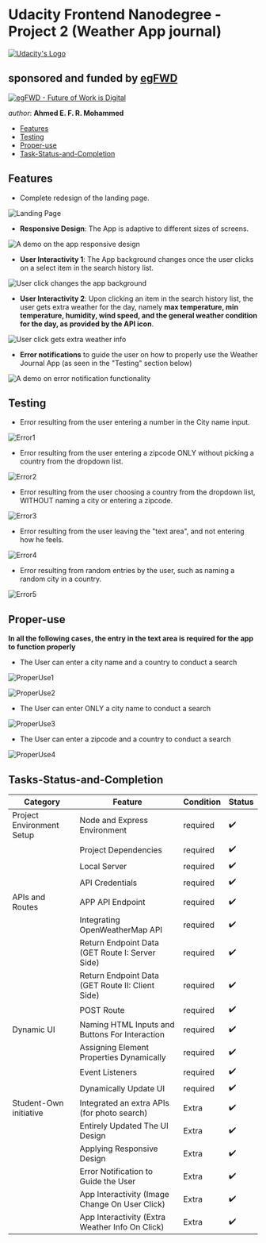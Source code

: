# Udacity Frontend Nanodegree - Project 2 (Weather App journal)


[![Udacity's Logo](./website/imgs/udacityLogo.svg "Udacity's Logo")](https://www.udacity.com/)



## sponsored and funded by [egFWD](https://egfwd.com/) 

[![egFWD - Future of Work is Digital](./website/imgs/Egypt_fwd_logo-1.png "egFWD - Future of Work is Digital")](https://egfwd.com/)



*author*: **Ahmed E. F. R. Mohammed**


* [Features](#Features)
* [Testing](#Testing)
* [Proper-use](#Proper-use)
* [Task-Status-and-Completion](#Tasks-Status-and-Completion)

## Features

* Complete redesign of the landing page.

![Landing Page](./website/imgs/documenation/landingPage.png "a completely new design for the landing page")



* **Responsive Design**: The App is adaptive to different sizes of screens.

![A demo on the app responsive design](./website/imgs/documenation/ResponsiveDesign.gif "A demo on the app responsive design")



* **User Interactivity 1**: The App background changes once the user clicks on a select item in the search history list.

![User click changes the app background](./website/imgs/documenation/BackgroundChangeOnClick.gif "User clicks on the search history list items changes the app background")



* **User Interactivity 2**: Upon clicking an item in the search history list, the user gets extra weather for the day, namely **max temperature, min temperature, humidity, wind speed, and the general weather condition for the day, as provided by the API icon**.

![User click gets extra weather info](./website/imgs/documenation/ToggleExtraWeatherInformation.gif "Upon clicking an item in the search history list, the user gets extra weather for the day")



* **Error notifications** to guide the user on how to properly use the Weather Journal App (as seen in the "Testing" section below)

![A demo on error notification functionality](./website/imgs/documenation/ErrorNotifications.gif "A demo on error notification functionality")



## Testing

* Error resulting from the user entering a number in the City name input.

![Error1](./website/imgs/documenation/error-enter-valid-city-name.png "Error notification to guide the user-app navigation")



* Error resulting from the user entering a zipcode ONLY without picking a country from the dropdown list.

![Error2](./website/imgs/documenation/error-entering-zipcode-only.png "Error notification to guide the user-app navigation")



* Error resulting from the user choosing a country from the dropdown list, WITHOUT naming a city or entering a zipcode.

![Error3](./website/imgs/documenation/error-entering-country-only.png "Error notification to guide the user-app navigation")



* Error resulting from the user leaving the "text area", and not entering how he feels.

![Error4](./website/imgs/documenation/error-not-entering-feeling.png "Error notification to guide the user-app navigation")



* Error resulting from random entries by the user, such as naming a random city in a country.

![Error5](./website/imgs/documenation/error-random-city-country.png "Error notification to guide the user-app navigation")



## Proper-use

**In all the following cases, the entry in the text area is required for the app to function properly**

* The User can enter a city name and a country to conduct a search

![ProperUse1](./website/imgs/documenation/proper-use-city-country.png "A demo on how to properly use the app")

![ProperUse2](./website/imgs/documenation/proper-use-city-country-res.png "A demo on how to properly use the app")



* The User can enter ONLY a city name to conduct a search

![ProperUse3](./website/imgs/documenation/proper-use-city-only.png "A demo on how to properly use the app")



* The User can enter a zipcode and a country to conduct a search

![ProperUse4](./website/imgs/documenation/proper-use-zipcode-country.png "A demo on how to properly use the app")



## Tasks-Status-and-Completion

| Category                  |                   Feature                         |   Condition  |     Status             |
|---------------------------|---------------------------------------------------|--------------|------------------------|
| Project Environment Setup |  Node and Express Environment                     |   required   |  :heavy_check_mark:    |
|                           |  Project Dependencies                             |   required   |  :heavy_check_mark:    |
|                           |  Local Server                                     |   required   |  :heavy_check_mark:    |
|                           |  API Credentials                                  |   required   |  :heavy_check_mark:    |
| APIs and Routes           |  APP API Endpoint                                 |   required   |  :heavy_check_mark:    |
|                           |  Integrating OpenWeatherMap API                   |   required   |  :heavy_check_mark:    |
|                           |  Return Endpoint Data (GET Route I: Server Side)  |   required   |  :heavy_check_mark:    |
|                           |  Return Endpoint Data (GET Route II: Client Side) |   required   |  :heavy_check_mark:    |
|                           |  POST Route                                       |   required   |  :heavy_check_mark:    |
| Dynamic UI                |  Naming HTML Inputs and Buttons For Interaction   |   required   |  :heavy_check_mark:    |
|                           |  Assigning Element Properties Dynamically         |   required   |  :heavy_check_mark:    |
|                           |  Event Listeners                                  |   required   |  :heavy_check_mark:    |
|                           |  Dynamically Update UI                            |   required   |  :heavy_check_mark:    |
| Student-Own initiative    |  Integrated an extra APIs (for photo search)      |   Extra      |  :heavy_check_mark:    |
|                           |  Entirely Updated The UI Design                   |   Extra      |  :heavy_check_mark:    |
|                           |  Applying Responsive Design                       |   Extra      |  :heavy_check_mark:    |
|                           |  Error Notification to Guide the User             |   Extra      |  :heavy_check_mark:    |
|                           |  App Interactivity (Image Change On User Click)   |   Extra      |  :heavy_check_mark:    |
|                           |  App Interactivity (Extra Weather Info On Click)  |   Extra      |  :heavy_check_mark:    |